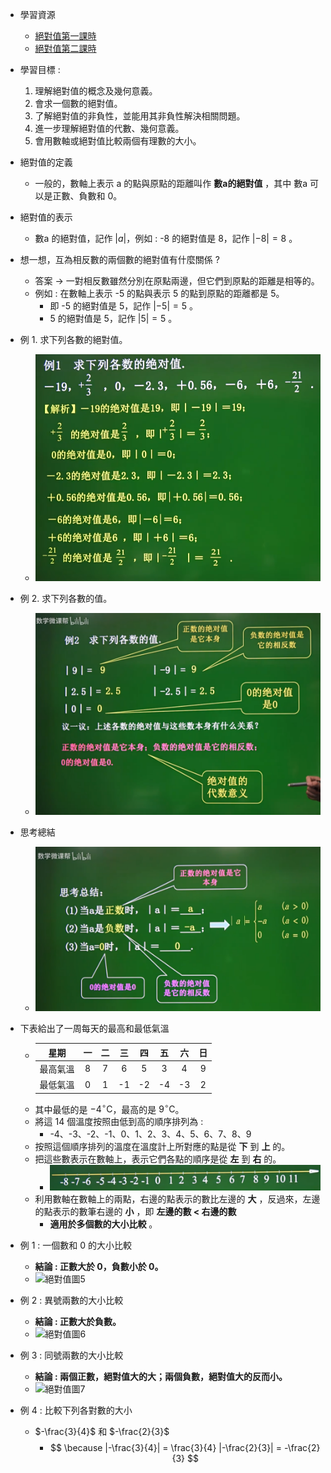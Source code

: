 - 學習資源
  - [絕對值第一課時](https://www.bilibili.com/video/BV114411Q7Y4?p=5&spm_id_from=pageDriver&vd_source=dd97ccca0358cc54d2813737943d2b54 "絕對值第一課時")
  - [絕對值第二課時](https://www.bilibili.com/video/BV114411Q7Y4?p=6&spm_id_from=pageDriver&vd_source=dd97ccca0358cc54d2813737943d2b54 "絕對值第二課時")

- 學習目標 :
  1. 理解絕對值的概念及幾何意義。
  2. 會求一個數的絕對值。
  3. 了解絕對值的非負性，並能用其非負性解決相關問題。
  4. 進一步理解絕對值的代數、幾何意義。
  5. 會用數軸或絕對值比較兩個有理數的大小。

- 絕對值的定義 
  - 一般的，數軸上表示 a 的點與原點的距離叫作 **數a的絕對值** ，其中 數a 可以是正數、負數和 0。

- 絕對值的表示
  - 數a 的絕對值，記作 $|a|$，例如 : -8 的絕對值是 8，記作 $|-8|=8$ 。

- 想一想，互為相反數的兩個數的絕對值有什麼關係 ?
  - 答案 $\to$ 一對相反數雖然分別在原點兩邊，但它們到原點的距離是相等的。
  - 例如 : 在數軸上表示 -5 的點與表示 5 的點到原點的距離都是 5。
    - 即 -5 的絕對值是 5，記作 $|-5|=5$ 。
    - 5 的絕對值是 5，記作 $|5|=5$ 。

- 例 1. 求下列各數的絕對值。
  - ![絕對值圖1](https://github.com/aquariusCCA/mathematics/blob/main/%E5%88%9D%E4%B8%80%E6%95%B8%E5%AD%B8/images/%E7%B5%95%E5%B0%8D%E5%80%BC%E5%9C%961.png?raw=true "絕對值圖1")

- 例 2. 求下列各數的值。
  - ![絕對值圖2](https://github.com/aquariusCCA/mathematics/blob/main/%E5%88%9D%E4%B8%80%E6%95%B8%E5%AD%B8/images/%E7%B5%95%E5%B0%8D%E5%80%BC%E5%9C%962.png?raw=true "絕對值圖2")

- 思考總結
  - ![絕對值圖3](https://github.com/aquariusCCA/mathematics/blob/main/%E5%88%9D%E4%B8%80%E6%95%B8%E5%AD%B8/images/%E7%B5%95%E5%B0%8D%E5%80%BC%E5%9C%963.png?raw=true "絕對值圖3")

- 下表給出了一周每天的最高和最低氣溫
  - | 星期 | 一  | 二  | 三  | 四  | 五  | 六  | 日  |
    |:---:|:---:|:---:|:---:|:---:|:---:|:---:|:---:|
    | 最高氣溫 |  8  |  7  |  6  |  5  |  3  |  4  |  9  |
    | 最低氣溫 |  0  |  1  | -1  | -2  | -4  | -3  |  2  |
  - 其中最低的是 $-4^\circ \text{C}$，最高的是 $9^\circ \text{C}$。
  - 將這 14 個溫度按照由低到高的順序排列為 :
    - -4、-3、-2、-1、0、1、2、3、4、5、6、7、8、9
  - 按照這個順序排列的溫度在溫度計上所對應的點是從 **下** 到 **上** 的。
  - 把這些數表示在數軸上，表示它們各點的順序是從 **左** 到 **右** 的。
    - ![絕對值圖4](https://github.com/aquariusCCA/mathematics/blob/main/%E5%88%9D%E4%B8%80%E6%95%B8%E5%AD%B8/images/%E7%B5%95%E5%B0%8D%E5%80%BC%E5%9C%964.png?raw=true "絕對值圖4")
  - 利用數軸在數軸上的兩點，右邊的點表示的數比左邊的 **大** ，反過來，左邊的點表示的數筆右邊的 **小** ，即 **左邊的數 $\lt$ 右邊的數**
    - **適用於多個數的大小比較** 。

- 例 1 : 一個數和 0 的大小比較
  - **結論 : 正數大於 0，負數小於 0。**
  - ![絕對值圖5]( "絕對值圖5")

- 例 2 : 異號兩數的大小比較
  - **結論 : 正數大於負數。**
  - ![絕對值圖6]( "絕對值圖6")

- 例 3 : 同號兩數的大小比較
  - **結論 : 兩個正數，絕對值大的大；兩個負數，絕對值大的反而小。**
  - ![絕對值圖7]( "絕對值圖7")

- 例 4 : 比較下列各對數的大小
  - $-\frac{3}{4}$ 和 $-\frac{2}{3}$
    - $$
      \because 
        |-\frac{3}{4}| = \frac{3}{4}
        |-\frac{2}{3}| = -\frac{2}{3}
      $$

